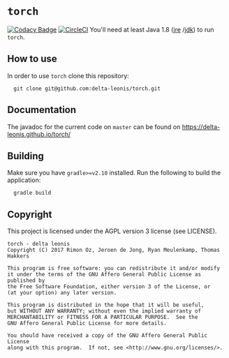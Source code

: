 # `torch`
[![Codacy Badge](https://api.codacy.com/project/badge/Grade/fc76e0a4c88e45af968f40e2584da92d)](https://www.codacy.com/app/delta-leonis/torch?utm_source=github.com&amp;utm_medium=referral&amp;utm_content=delta-leonis/torch&amp;utm_campaign=Badge_Grade)
[![CircleCI](https://circleci.com/gh/delta-leonis/torch.svg?style=svg)](https://circleci.com/gh/delta-leonis/torch)
You'll need at least Java 1.8 ([jre](https://www.java.com/download/)
/[jdk](http://www.oracle.com/technetwork/java/javase/downloads/index-jsp-138363.html)) 
to run `torch`.

## How to use

In order to use `torch` clone this repository:

```
  git clone git@github.com:delta-leonis/torch.git
```

## Documentation

The javadoc for the current code on `master` can be found on https://delta-leonis.github.io/torch/

## Building

Make sure you have `gradle>=v2.10` installed. Run the following to build the application:

```
  gradle build
```

## Copyright

This project is licensed under the AGPL version 3 license (see LICENSE).

```
torch - delta leonis
Copyright (C) 2017 Rimon Oz, Jeroen de Jong, Ryan Meulenkamp, Thomas Hakkers

This program is free software: you can redistribute it and/or modify
it under the terms of the GNU Affero General Public License as published by
the Free Software Foundation, either version 3 of the License, or
(at your option) any later version.

This program is distributed in the hope that it will be useful,
but WITHOUT ANY WARRANTY; without even the implied warranty of
MERCHANTABILITY or FITNESS FOR A PARTICULAR PURPOSE.  See the
GNU Affero General Public License for more details.

You should have received a copy of the GNU Affero General Public License
along with this program.  If not, see <http://www.gnu.org/licenses/>.
```
